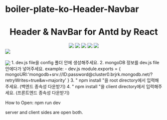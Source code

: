 # boiler-plate-ko-Header-Navbar

<div align="center">
<h1>Header & NavBar for Antd by React</h1>
	<img src="https://img.shields.io/badge/React-61DAFB?style=flat&logo=React&logoColor=white" />
	<img src="https://img.shields.io/badge/HTML5-E34F26?style=flat&logo=HTML5&logoColor=white" />
	<img src="https://img.shields.io/badge/CSS3-1572B6?style=flat&logo=CSS3&logoColor=white" />
    <img src="https://img.shields.io/badge/Visual-5C2D91?style=flat&logo=Visual&logoColor=white" />
    <img src="https://img.shields.io/badge/JavaScript-F7DF1E?style=flat&logo=JavaScript&logoColor=white" />
</div>
<img align="center" src="https://github-readme-stats.vercel.app/api/top-langs/?username=afafa82&layout=compact"><br><br>
<img align="center" src="https://github-readme-stats.vercel.app/api?username=afafa82&show_icons=true">
1. dev.js file을 config 폴더 안에 생성해주세요.
2. mongoDB 정보를 dev.js file안에다가 넣어주세요.
example:
- dev.js
module.exports = {
    mongoURI:'mongodb+srv://ID:password@cluster0.brjrk.mongodb.net/?retryWrites=true&w=majority'
}
3. " npm install "을 root directory에서 입력해주세요. (백엔드 종속성 다운받기)
4. " npm install "을 client directory에서 입력해주세요. (프론트엔드 종속성 다운받기)

How to Open:
npm run dev

server and client sides are open both.
